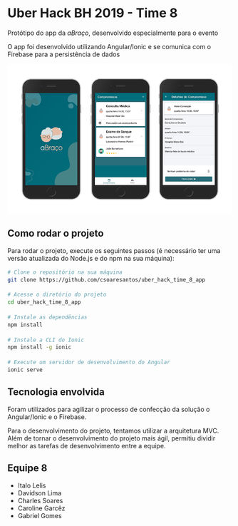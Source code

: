 # Uber Hack BH 2019 - Time 8

Protótipo do app da *aBraço*, desenvolvido especialmente para o evento

O app foi desenvolvido utilizando Angular/Ionic e se comunica com o Firebase para a persistência de dados

![Banner mostrando algumas views do app](/assets/banner.png)

## Como rodar o projeto

Para rodar o projeto, execute os seguintes passos (é necessário ter uma versão atualizada do Node.js e do npm na sua máquina):

```sh
# Clone o repositório na sua máquina
git clone https://github.com/csoaresantos/uber_hack_time_8_app

# Acesse o diretório do projeto
cd uber_hack_time_8_app

# Instale as dependências
npm install

# Instale a CLI do Ionic
npm install -g ionic

# Execute um servidor de desenvolvimento do Angular
ionic serve
```

## Tecnologia envolvida

Foram utilizados para agilizar o processo de confecção da solução o Angular/Ionic e o Firebase.

Para o desenvolvimento do projeto, tentamos utilizar a arquitetura MVC. Além de tornar o desenvolvimento do projeto mais ágil, permitiu dividir melhor as tarefas de desenvolvimento entre a equipe.

## Equipe 8

- Italo Lelis
- Davidson Lima
- Charles Soares
- Caroline Garcêz
- Gabriel Gomes
